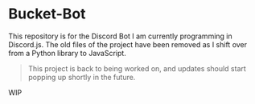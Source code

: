 # Bucket-Bot
 This repository is for the Discord Bot I am currently programming in Discord.js.
 The old files of the project have been removed as I shift over from a Python library to JavaScript.
 >This project is back to being worked on, and updates should start popping up shortly in the future.

 WIP
